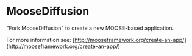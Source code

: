 MooseDiffusion
=====

"Fork MooseDiffusion" to create a new MOOSE-based application.

For more information see: [http://mooseframework.org/create-an-app/](http://mooseframework.org/create-an-app/)
